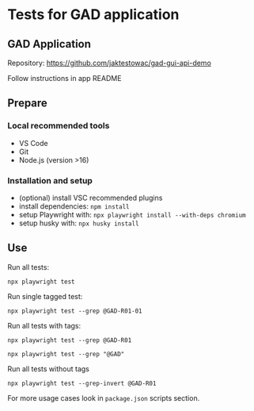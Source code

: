 # Tests for GAD application

## GAD Application

Repository: <https://github.com/jaktestowac/gad-gui-api-demo>

Follow instructions in app README

## Prepare

### Local recommended tools

- VS Code
- Git
- Node.js (version >16)

### Installation and setup

- (optional) install VSC recommended plugins
- install dependencies: `npm install`
- setup Playwright with: `npx playwright install --with-deps chromium`
- setup husky with: `npx husky install`

## Use

Run all tests:

```
npx playwright test
```

Run single tagged test:

```
npx playwright test --grep @GAD-R01-01
```

Run all tests with tags:

```
npx playwright test --grep @GAD-R01

npx playwright test --grep "@GAD"
```

Run all tests without tags

```
npx playwright test --grep-invert @GAD-R01
```

For more usage cases look in `package.json` scripts section.
